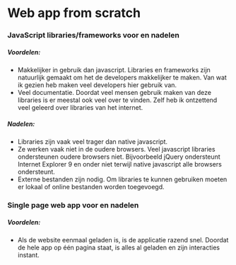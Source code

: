 # Web app from scratch

### JavaScript libraries/frameworks voor en nadelen 
##### Voordelen:
- Makkelijker in gebruik dan javascript. Libraries en frameworks zijn natuurlijk gemaakt om het de developers makkelijker te maken. Van wat ik gezien heb maken veel developers hier gebruik van.
- Veel documentatie. Doordat veel mensen gebruik maken van deze libraries is er meestal ook veel over te vinden. Zelf heb ik ontzettend veel geleerd over libraries van het internet.

##### Nadelen:
- Libraries zijn vaak veel trager dan native javascript. 
- Ze werken vaak niet in de oudere browsers. Veel javascript libraries ondersteunen oudere browsers niet. Bijvoorbeeld jQuery ondersteunt Internet Explorer 9 en onder niet terwijl native javascript alle browsers ondersteunt.
- Externe bestanden zijn nodig. Om libraries te kunnen gebruiken moeten er lokaal of online bestanden worden toegevoegd.

### Single page web app voor en nadelen
##### Voordelen:
- Als de website eenmaal geladen is, is de applicatie razend snel. Doordat de hele app op één pagina staat, is alles al geladen en zijn interacties instant.
